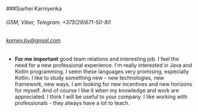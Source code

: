 ###Siarhei Karniyenka
###### GSM, Viber, Telegram: +375(29)671-50-80
###### [korney.by@gmail.com](mailto:korney.by@gmail.com)


* **For me important** good team relations and interesting job.
  I feel the need for a new professional experience. I'm really interested in Java and Kotlin programming.
  I seem these languages very promising, especially Kotlin. I like to study something new - new technologies, new framework, new ways.
  I am looking for new incentives and new horizons for myself.
  And of course I like it when my knowledge and work are appreciated.
  I think I will be useful to your company. I like working with professionals - they always have a lot to teach.


